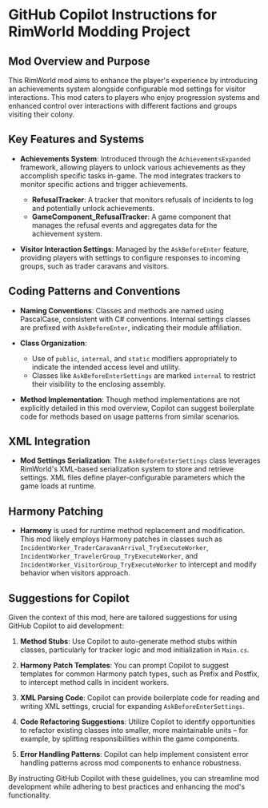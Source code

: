 # GitHub Copilot Instructions for RimWorld Modding Project

## Mod Overview and Purpose

This RimWorld mod aims to enhance the player's experience by introducing an achievements system alongside configurable mod settings for visitor interactions. This mod caters to players who enjoy progression systems and enhanced control over interactions with different factions and groups visiting their colony.

## Key Features and Systems

- **Achievements System**: Introduced through the `AchievementsExpanded` framework, allowing players to unlock various achievements as they accomplish specific tasks in-game. The mod integrates trackers to monitor specific actions and trigger achievements.
  
  - **RefusalTracker**: A tracker that monitors refusals of incidents to log and potentially unlock achievements.
  - **GameComponent_RefusalTracker**: A game component that manages the refusal events and aggregates data for the achievement system.

- **Visitor Interaction Settings**: Managed by the `AskBeforeEnter` feature, providing players with settings to configure responses to incoming groups, such as trader caravans and visitors.

## Coding Patterns and Conventions

- **Naming Conventions**: Classes and methods are named using PascalCase, consistent with C# conventions. Internal settings classes are prefixed with `AskBeforeEnter`, indicating their module affiliation.

- **Class Organization**: 
  - Use of `public`, `internal`, and `static` modifiers appropriately to indicate the intended access level and utility.
  - Classes like `AskBeforeEnterSettings` are marked `internal` to restrict their visibility to the enclosing assembly.

- **Method Implementation**: Though method implementations are not explicitly detailed in this mod overview, Copilot can suggest boilerplate code for methods based on usage patterns from similar scenarios.

## XML Integration

- **Mod Settings Serialization**: The `AskBeforeEnterSettings` class leverages RimWorld's XML-based serialization system to store and retrieve settings. XML files define player-configurable parameters which the game loads at runtime.

## Harmony Patching

- **Harmony** is used for runtime method replacement and modification. This mod likely employs Harmony patches in classes such as `IncidentWorker_TraderCaravanArrival_TryExecuteWorker`, `IncidentWorker_TravelerGroup_TryExecuteWorker`, and `IncidentWorker_VisitorGroup_TryExecuteWorker` to intercept and modify behavior when visitors approach.

## Suggestions for Copilot

Given the context of this mod, here are tailored suggestions for using GitHub Copilot to aid development:

1. **Method Stubs**: Use Copilot to auto-generate method stubs within classes, particularly for tracker logic and mod initialization in `Main.cs`.

2. **Harmony Patch Templates**: You can prompt Copilot to suggest templates for common Harmony patch types, such as Prefix and Postfix, to intercept method calls in incident workers.

3. **XML Parsing Code**: Copilot can provide boilerplate code for reading and writing XML settings, crucial for expanding `AskBeforeEnterSettings`.

4. **Code Refactoring Suggestions**: Utilize Copilot to identify opportunities to refactor existing classes into smaller, more maintainable units – for example, by splitting responsibilities within the game components.

5. **Error Handling Patterns**: Copilot can help implement consistent error handling patterns across mod components to enhance robustness.

By instructing GitHub Copilot with these guidelines, you can streamline mod development while adhering to best practices and enhancing the mod's functionality.
